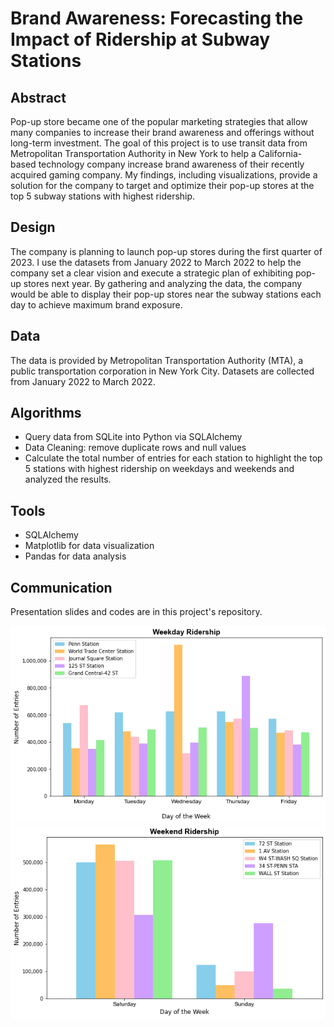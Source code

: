 # Brand Awareness: Forecasting the Impact of Ridership at Subway Stations

## Abstract

Pop-up store became one of the popular marketing strategies that allow many companies to increase their brand awareness and offerings without long-term investment. The goal of this project is to use transit data from Metropolitan Transportation Authority in New York to help a California-based technology company increase brand awareness of their recently acquired gaming company. My findings, including visualizations, provide a solution for the company to target and optimize their pop-up stores at the top 5 subway stations with highest ridership.

## Design

The company is planning to launch pop-up stores during the first quarter of 2023. I use the datasets from January 2022 to March 2022 to help the company set a clear vision and execute a strategic plan of exhibiting pop-up stores next year. By gathering and analyzing the data, the company would be able to display their pop-up stores near the subway stations each day to achieve maximum brand exposure. 

## Data

The data is provided by Metropolitan Transportation Authority (MTA), a public transportation corporation in New York City. Datasets are collected from January 2022 to March 2022.

## Algorithms

- Query data from SQLite into Python via SQLAlchemy
- Data Cleaning: remove duplicate rows and null values
- Calculate the total number of entries for each station to highlight the top 5 stations with highest ridership on weekdays and weekends and analyzed the results. 

## Tools

- SQLAlchemy
- Matplotlib for data visualization
- Pandas for data analysis

## Communication

Presentation slides and codes are in this project's repository.

![Weekday_Ridership.png](Weekday_Ridership.png)
![Weekend_Ridership.png](Weekend_Ridership.png)




